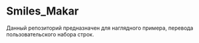 # Smiles_Makar
Данный репозиторий предназначен для наглядного примера, перевода пользовательского набора строк.
